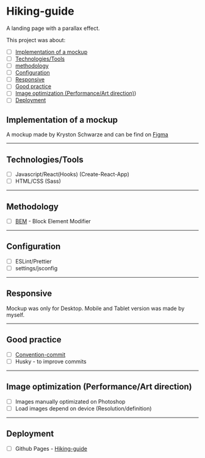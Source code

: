 # Hiking-guide

A landing page with a parallax effect.

This project was about:

 - [ ] [Implementation of a mockup](#implementation-of-a-mockup)
 - [ ] [Technologies/Tools](#technologiestools)
 - [ ] [methodology](#methodology)
 - [ ] [Configuration](#configuration)
 - [ ] [Responsive](#responsive)
 - [ ] [Good practice](#good-practice)
 - [ ] [Image optimization (Performance/Art direction)](#image-optimization-performanceart-direction))
 - [ ] [Deployment](#deployment)

## Implementation of a mockup

A mockup made by Kryston Schwarze and can be find on [Figma](https://www.figma.com/community/file/788675347108478517)

---

## Technologies/Tools

 * [ ] Javascript/React(Hooks) (Create-React-App)
 * [ ] HTML/CSS (Sass)

---

## Methodology

 * [ ] [BEM](http://getbem.com/) - Block Element Modifier

---

## Configuration

 * [ ] ESLint/Prettier
 * [ ] settings/jsconfig

---

## Responsive

Mockup was only for Desktop. Mobile and Tablet version was made by myself.

---

## Good practice

 * [ ] [Convention-commit](https://www.conventionalcommits.org/en/v1.0.0/)
 * [ ] Husky - to improve commits

---

## Image optimization (Performance/Art direction)

 * [ ] Images manually optimizated on Photoshop
 * [ ] Load images depend on device (Resolution/definition)

---

## Deployment

 * [ ] Github Pages - [Hiking-guide](https://ngkn.github.io/hiking-guide/)
